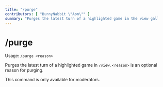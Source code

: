 ```yaml
---
title: "/purge"
contributors: [ "BunnyNabbit \"Aon\"" ]
summary: "Purges the latest turn of a highlighted game in the view gallery."
---
```


# /purge

Usage: `/purge <reason>`

Purges the latest turn of a highlighted game in `/view`. `<reason>` is an optional reason for purging.

This command is only available for moderators.
